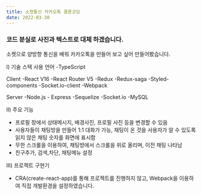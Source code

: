 ```yaml
---
title: 소켓통신 카카오톡 클론코딩
date: 2022-03-30
---
```

### 코드 분실로 사진과 텍스트로 대체 하겠습니다.
 소켓으로 양방향 통신을 배워 카카오톡을 만들어 보고 싶어 만들어봤습니다.

Ⅰ) 기술 스택
사용 언어
-TypeScript

Client
-React V16
-React Router V5
-Redux
-Redux-saga
-Styled-components
-Socket.io-client
-Webpack

Server
-Node.js - Express
-Sequelize
-Socket.io
-MySQL

Ⅱ)  주요 기능
- 프로필 창에서 상태메시지, 배경사진, 프로필 사진 등을 변경할 수 있음
- 사용자들이 채팅방을 만들어 1:1 대화가 가능, 채팅이 온 것을 사용자가 알 수 있도록 읽지 않은 채팅 숫자를 화면에 표시함
- 무한 스크롤을 이용하여, 채팅방에서 스크롤을 위로 올리며, 이전 채팅 나타남
- 친구추가, 검색,차단, 채팅메뉴 설정

Ⅲ) 프로젝트 구현기
- CRA(create-react-app)를 통해 프로젝트를 진행하지 않고, Webpack을 이용하여 직접 개발환경을 설정하였습니다.
 